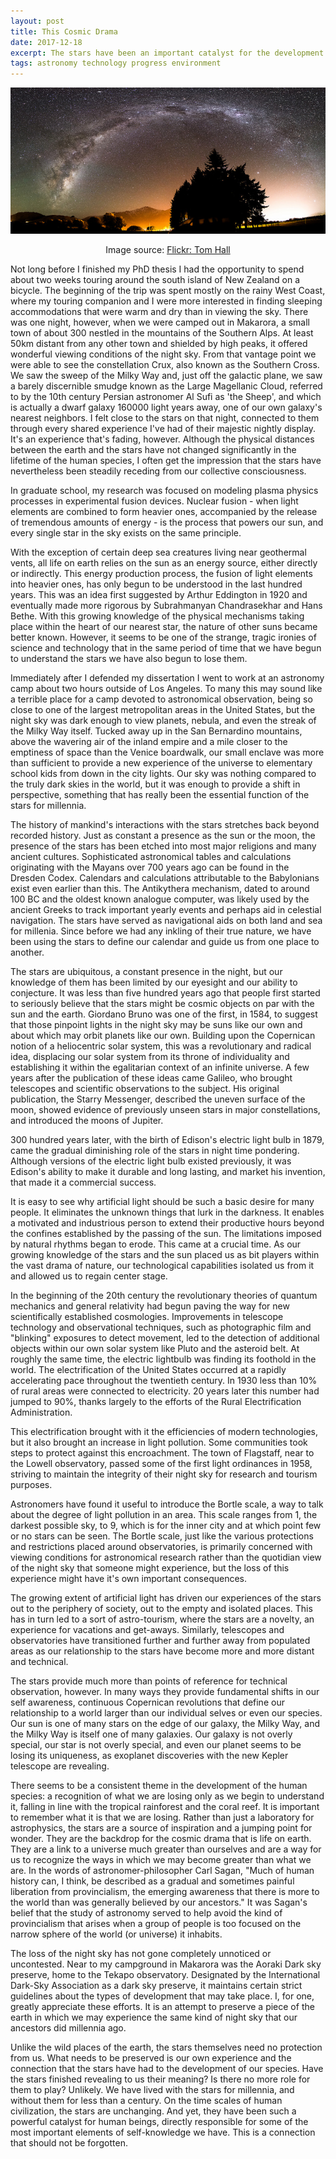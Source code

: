 ```yaml
---
layout: post
title: This Cosmic Drama
date: 2017-12-18
excerpt: The stars have been an important catalyst for the development of the human species. They need to be protected not just as a scientific object, but as a cultural one. 
tags: astronomy technology progress environment
---
```


![figure](/assets/img/posts/nz_stars.jpg)
<center>Image source: <a href='https://www.flickr.com/photos/tom_hall_nz/17210849885/in/photolist-sdS748-akP1vx-cWTx2y-4om8TV-b47TKz-f4prwS-6xbPjy-22rUzem-fsYgZx-9xsnXw-cWTwgG-9ikZmG-cWTwAd-bjaVt-4camDp-79jGfg-cWTzVY-8HTwo8-cWTA5w-cWTB87-8HLsg4-fs5wyd-cWTxUy-cWTzx3-52oZnQ-RvS2Ty-eaZBhM-cWTB1o-cWTAGU-5FN5Y1-2aXUU-61PyWD-684cuu-KHN4K-4LY3sc-4ZecUW-9kxcv5-3TmE2R-7zkiJq-5kR66o-dsZLF-aGET2x-5Qd2oD-aGWnb-CLhQum-4csmRQ-aFg4ex-c5xrqU-7Twjvw-8NT9wG'>Flickr: Tom Hall</a></center>

Not long before I finished my PhD thesis I had the opportunity to spend about two weeks touring around the south island of New Zealand on a bicycle. The beginning of the trip was spent mostly on the rainy West Coast, where my touring companion and I were more interested in finding sleeping accommodations that were warm and dry than in viewing the sky. There was one night, however, when we were camped out in Makarora, a small town of about 300 nestled in the mountains of the Southern Alps. At least 50km distant from any other town and shielded by high peaks, it offered wonderful viewing conditions of the night sky. From that vantage point we were able to see the constellation Crux, also known as the Southern Cross. We saw the sweep of the Milky Way and, just off the galactic plane, we saw a barely discernible smudge known as the Large Magellanic Cloud, referred to by the 10th century Persian astronomer Al Sufi as 'the Sheep', and which is actually a dwarf galaxy 160000 light years away, one of our own galaxy's nearest neighbors. I felt close to the stars on that night, connected to them through every shared experience I've had of their majestic nightly display. It's an experience that's fading, however. Although the physical distances between the earth and the stars have not changed significantly in the lifetime of the human species, I often get the impression that the stars have nevertheless been steadily receding from our collective consciousness.

In graduate school, my research was focused on modeling plasma physics processes in experimental fusion devices. Nuclear fusion - when light elements are combined to form heavier ones, accompanied by the release of tremendous amounts of energy - is the process that powers our sun, and every single star in the sky exists on the same principle. 

With the exception of certain deep sea creatures living near geothermal vents, all life on earth relies on the sun as an energy source, either directly or indirectly. This energy production process, the fusion of light elements into heavier ones, has only begun to be understood in the last hundred years. This was an idea first suggested by Arthur Eddington in 1920 and eventually made more rigorous by Subrahmanyan Chandrasekhar and Hans Bethe. With this growing knowledge of the physical mechanisms taking place within the heart of our nearest star, the nature of other suns became better known. However, it seems to be one of the strange, tragic ironies of science and technology that in the same period of time that we have begun to understand the stars we have also begun to lose them.

Immediately after I defended my dissertation I went to work at an astronomy camp about two hours outside of Los Angeles. To many this may sound like a terrible place for a camp devoted to astronomical observation, being so close to one of the largest metropolitan areas in the United States, but the night sky was dark enough to view planets, nebula, and even the streak of the Milky Way itself. Tucked away up in the San Bernardino mountains, above the wavering air of the inland empire and a mile closer to the emptiness of space than the Venice boardwalk, our small enclave was more than sufficient to provide a new experience of the universe to elementary school kids from down in the city lights. Our sky was nothing compared to the truly dark skies in the world, but it was enough to provide a shift in perspective, something that has really been the essential function of the stars for millennia. 

The history of mankind's interactions with the stars stretches back beyond recorded history. Just as constant a presence as the sun or the moon, the presence of the stars has been etched into most major religions and many ancient cultures. Sophisticated astronomical tables and calculations originating with the Mayans over 700 years ago can be found in the Dresden Codex. Calendars and calculations attributable to the Babylonians exist even earlier than this. The Antikythera mechanism, dated to around 100 BC and the oldest known analogue computer, was likely used by the ancient Greeks to track important yearly events and perhaps aid in celestial navigation. The stars have served as navigational aids on both land and sea for millenia. Since before we had any inkling of their true nature, we have been using the stars to define our calendar and guide us from one place to another.

The stars are ubiquitous, a constant presence in the night, but our knowledge of them has been limited by our eyesight and our ability to conjecture. It was less than five hundred years ago that people first started to seriously believe that the stars might be cosmic objects on par with the sun and the earth. Giordano Bruno was one of the first, in 1584, to suggest that those pinpoint lights in the night sky may be suns like our own and about which may orbit planets like our own. Building upon the Copernican notion of a heliocentric solar system, this was a revolutionary and radical idea, displacing our solar system from its throne of individuality and establishing it within the egalitarian context of an infinite universe. A few years after the publication of these ideas came Galileo, who brought telescopes and scientific observations to the subject. His original publication, the Starry Messenger, described the uneven surface of the moon, showed evidence of previously unseen stars in major constellations, and introduced the moons of Jupiter.

300 hundred years later, with the birth of Edison's electric light bulb in 1879, came the gradual diminishing role of the stars in night time pondering. Although versions of the electric light bulb existed previously, it was Edison's ability to make it durable and long lasting, and market his invention, that made it a commercial success.

It is easy to see why artificial light should be such a basic desire for many people. It eliminates the unknown things that lurk in the darkness. It enables a motivated and industrious person to extend their productive hours beyond the confines established by the passing of the sun. The limitations imposed by natural rhythms began to erode. This came at a crucial time. As our growing knowledge of the stars and the sun placed us as bit players within the vast drama of nature, our technological capabilities isolated us from it and allowed us to regain center stage. 

In the beginning of the 20th century the revolutionary theories of quantum mechanics and general relativity had begun paving the way for new scientifically established cosmologies. Improvements in telescope technology and observational techniques, such as photographic film and "blinking" exposures to detect movement, led to the detection of additional objects within our own solar system like Pluto and the asteroid belt. At roughly the same time, the electric lightbulb was finding its foothold in the world. The electrification of the United States occurred at a rapidly accelerating pace throughout the twentieth century. In 1930 less than 10% of rural areas were connected to electricity. 20 years later this number had jumped to 90%, thanks largely to the efforts of the Rural Electrification Administration.

This electrification brought with it the efficiencies of modern technologies, but it also brought an increase in light pollution. Some communities took steps to protect against this encroachment. The town of Flagstaff, near to the Lowell observatory, passed some of the first light ordinances in 1958, striving to maintain the integrity of their night sky for research and tourism purposes.

Astronomers have found it useful to introduce the Bortle scale, a way to talk about the degree of light pollution in an area. This scale ranges from 1, the darkest possible sky, to 9, which is for the inner city and at which point few or no stars can be seen. The Bortle scale, just like the various protections and restrictions placed around observatories, is primarily concerned with viewing conditions for astronomical research rather than the quotidian view of the night sky that someone might experience, but the loss of this experience might have it's own important consequences.

The growing extent of artificial light has driven our experiences of the stars out to the periphery of society, out to the empty and isolated places. This has in turn led to a sort of astro-tourism, where the stars are a novelty, an experience for vacations and get-aways. Similarly, telescopes and observatories have transitioned further and further away from populated areas as our relationship to the stars have become more and more distant and technical. 

The stars provide much more than points of reference for technical observation, however. In many ways they provide fundamental shifts in our self awareness, continuous Copernican revolutions that define our relationship to a world larger than our individual selves or even our species. Our sun is one of many stars on the edge of our galaxy, the Milky Way, and the Milky Way is itself one of many galaxies. Our galaxy is not overly special, our star is not overly special, and even our planet seems to be losing its uniqueness, as exoplanet discoveries with the new Kepler telescope are revealing.

There seems to be a consistent theme in the development of the human species: a recognition of what we are losing only as we begin to understand it, falling in line with the tropical rainforest and the coral reef. It is important to remember what it is that we are losing. Rather than just a laboratory for astrophysics, the stars are a source of inspiration and a jumping point for wonder. They are the backdrop for the cosmic drama that is life on earth. They are a link to a universe much greater than ourselves and are a way for us to recognize the ways in which we may become greater than what we are.
In the words of astronomer-philosopher Carl Sagan, "Much of human history can, I think, be described as a gradual and sometimes painful liberation from provincialism, the emerging awareness that there is more to the world than was generally believed by our ancestors." It was Sagan's belief that the study of astronomy served to help avoid the kind of provincialism that arises when a group of people is too focused on the narrow sphere of the world (or universe) it inhabits.

The loss of the night sky has not gone completely unnoticed or uncontested. Near to my campground in Makarora was the Aoraki Dark sky preserve, home to the Tekapo observatory. Designated by the International Dark-Sky Association as a dark sky preserve, it maintains certain strict guidelines about the types of development that may take place. I, for one, greatly appreciate these efforts. It is an attempt to preserve a piece of the earth in which we may experience the same kind of night sky that our ancestors did millennia ago.

Unlike the wild places of the earth, the stars themselves need no protection from us. What needs to be preserved is our own experience and the connection that the stars have had to the development of our species. Have the stars finished revealing to us their meaning? Is there no more role for them to play? Unlikely. We have lived with the stars for millennia, and without them for less than a century. On the time scales of human civilization, the stars are unchanging. And yet, they have been such a powerful catalyst for human beings, directly responsible for some of the most important elements of self-knowledge we have. This is a connection that should not be forgotten.
